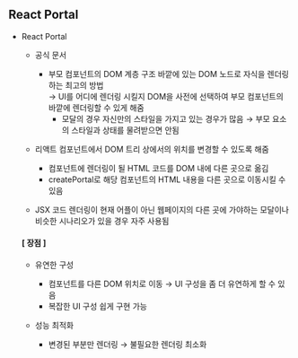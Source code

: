 ## React Portal
- React Portal
  - 공식 문서
      - 부모 컴포넌트의 DOM 계층 구조 바깥에 있는 DOM 노드로 자식을 렌더링하는 최고의 방법 <br>
        → UI를 어디에 렌더링 시킬지 DOM을 사전에 선택하여 부모 컴포넌트의 바깥에 렌더링할 수 있게 해줌
        - 모달의 경우 자신만의 스타일을 가지고 있는 경우가 많음 → 부모 요소의 스타일과 상태를 물려받으면 안됨
          
  - 리액트 컴포넌트에서 DOM 트리 상에서의 위치를 변경할 수 있도록 해줌
      - 컴포넌트에 렌더링이 될 HTML 코드를 DOM 내에 다른 곳으로 옮김
      - createPortal로 해당 컴포넌트의 HTML 내용을 다른 곳으로 이동시킬 수 있음
  - JSX 코드 렌더링이 현재 어플이 아닌 웹페이지의 다른 곳에 가야하는 모달이나 비슷한 시나리오가 있을 경우 자주 사용됨
    
  #### [ 장점 ]
  - 유연한 구성
      - 컴포넌트를 다른 DOM 위치로 이동 → UI 구성을 좀 더 유연하게 할 수 있음
      - 복잡한 UI 구성 쉽게 구현 가능
        
  - 성능 최적화
      - 변경된 부분만 렌더링 → 불필요한 렌더링 최소화
